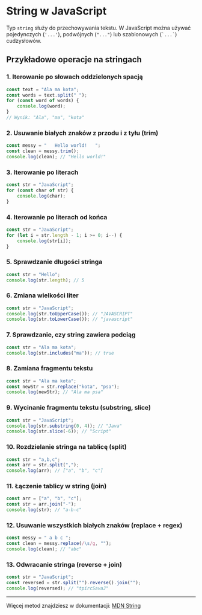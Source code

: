 # String w JavaScript

Typ `string` służy do przechowywania tekstu. W JavaScript można używać pojedynczych (`'...'`), podwójnych (`"..."`) lub szablonowych (`` `...` ``) cudzysłowów.

## Przykładowe operacje na stringach

### 1. Iterowanie po słowach oddzielonych spacją

```javascript
const text = "Ala ma kota";
const words = text.split(" ");
for (const word of words) {
    console.log(word);
}
// Wynik: "Ala", "ma", "kota"
```

### 2. Usuwanie białych znaków z przodu i z tyłu (trim)

```javascript
const messy = "   Hello world!   ";
const clean = messy.trim();
console.log(clean); // "Hello world!"
```

### 3. Iterowanie po literach

```javascript
const str = "JavaScript";
for (const char of str) {
    console.log(char);
}
```

### 4. Iterowanie po literach od końca

```javascript
const str = "JavaScript";
for (let i = str.length - 1; i >= 0; i--) {
    console.log(str[i]);
}
```

### 5. Sprawdzanie długości stringa

```javascript
const str = "Hello";
console.log(str.length); // 5
```

### 6. Zmiana wielkości liter

```javascript
const str = "JavaScript";
console.log(str.toUpperCase()); // "JAVASCRIPT"
console.log(str.toLowerCase()); // "javascript"
```

### 7. Sprawdzanie, czy string zawiera podciąg

```javascript
const str = "Ala ma kota";
console.log(str.includes("ma")); // true
```

### 8. Zamiana fragmentu tekstu

```javascript
const str = "Ala ma kota";
const newStr = str.replace("kota", "psa");
console.log(newStr); // "Ala ma psa"
```

### 9. Wycinanie fragmentu tekstu (substring, slice)

```javascript
const str = "JavaScript";
console.log(str.substring(0, 4)); // "Java"
console.log(str.slice(-6)); // "Script"
```

### 10. Rozdzielanie stringa na tablicę (split)

```javascript
const str = "a,b,c";
const arr = str.split(",");
console.log(arr); // ["a", "b", "c"]
```

### 11. Łączenie tablicy w string (join)

```javascript
const arr = ["a", "b", "c"];
const str = arr.join("-");
console.log(str); // "a-b-c"
```

### 12. Usuwanie wszystkich białych znaków (replace + regex)

```javascript
const messy = " a b c ";
const clean = messy.replace(/\s/g, "");
console.log(clean); // "abc"
```

### 13. Odwracanie stringa (reverse + join)

```javascript
const str = "JavaScript";
const reversed = str.split("").reverse().join("");
console.log(reversed); // "tpircSavaJ"
```

---
Więcej metod znajdziesz w dokumentacji: [MDN String](https://developer.mozilla.org/pl/docs/Web/JavaScript/Reference/Global_Objects/String)
